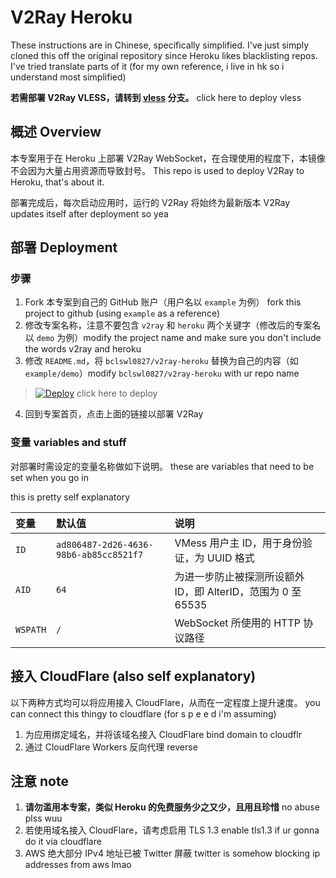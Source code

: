 # V2Ray Heroku
These instructions are in Chinese, specifically simplified. I've just simply cloned this off the original repository since Heroku likes blacklisting repos. I've tried translate parts of it (for my own reference, i live in hk so i understand most simplified)

**若需部署 V2Ray VLESS，请转到 [vless](https://github.com/bclswl0827/v2ray-heroku/tree/vless) 分支。** click here to deploy vless

## 概述 Overview

本专案用于在 Heroku 上部署 V2Ray WebSocket，在合理使用的程度下，本镜像不会因为大量占用资源而导致封号。 This repo is used to deploy V2Ray to Heroku, that's about it. 

部署完成后，每次启动应用时，运行的 V2Ray 将始终为最新版本 V2Ray updates itself after deployment so yea

## 部署 Deployment

### 步骤 

 1. Fork 本专案到自己的 GitHub 账户（用户名以 `example` 为例） fork  this project to github (using `example` as a reference)
 2. 修改专案名称，注意不要包含 `v2ray` 和 `heroku` 两个关键字（修改后的专案名以 `demo` 为例）modify the project name and make sure you don't include the words v2ray and heroku
 3. 修改 `README.md`，将 `bclswl0827/v2ray-heroku` 替换为自己的内容（如 `example/demo`）modify `bclswl0827/v2ray-heroku` with ur repo name

> [![Deploy](https://www.herokucdn.com/deploy/button.png)](https://dashboard.heroku.com/new?template=https://github.com/MainDabRblx/ray-heroku) click here to deploy

 4. 回到专案首页，点击上面的链接以部署 V2Ray

### 变量 variables and stuff

对部署时需设定的变量名称做如下说明。 these are variables that need to be set when you go in

this is pretty self explanatory

| 变量 | 默认值 | 说明 |
| :--- | :--- | :--- |
| `ID` | `ad806487-2d26-4636-98b6-ab85cc8521f7` | VMess 用户主 ID，用于身份验证，为 UUID 格式 |
| `AID` | `64` | 为进一步防止被探测所设额外 ID，即 AlterID，范围为 0 至 65535 |
| `WSPATH` | `/` | WebSocket 所使用的 HTTP 协议路径 |

## 接入 CloudFlare (also self explanatory)

以下两种方式均可以将应用接入 CloudFlare，从而在一定程度上提升速度。 you can connect this thingy to cloudflare (for  s p e e d  i'm assuming)

 1. 为应用绑定域名，并将该域名接入 CloudFlare bind domain to cloudflr
 2. 通过 CloudFlare Workers 反向代理 reverse
 
## 注意 note

 1. **请勿滥用本专案，类似 Heroku 的免费服务少之又少，且用且珍惜** no abuse plss wuu
 2. 若使用域名接入 CloudFlare，请考虑启用 TLS 1.3 enable tls1.3 if ur gonna do it via cloudflare
 3. AWS 绝大部分 IPv4 地址已被 Twitter 屏蔽 twitter is somehow blocking ip addresses from aws lmao
